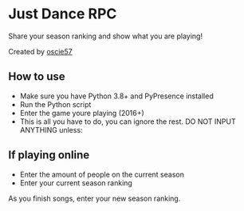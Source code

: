 # Just Dance RPC
Share your season ranking and show what you are playing!

Created by [oscie57](https://oscie.net)

## How to use
- Make sure you have Python 3.8+ and PyPresence installed
- Run the Python script
- Enter the game youre playing (2016+)
- This is all you have to do, you can ignore the rest. DO NOT INPUT ANYTHING unless:

## If playing online
- Enter the amount of people on the current season
- Enter your current season ranking

As you finish songs, enter your new season ranking.
